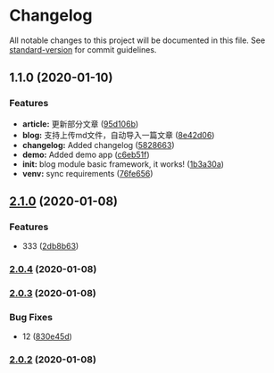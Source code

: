 # Changelog

All notable changes to this project will be documented in this file. See [standard-version](https://github.com/conventional-changelog/standard-version) for commit guidelines.

## 1.1.0 (2020-01-10)


### Features

* **article:** 更新部分文章 ([95d106b](https://github.com/qzhqzh/pudge/commit/95d106bd2a14641a1abebd558dbe4a1af6fb683d))
* **blog:** 支持上传md文件，自动导入一篇文章 ([8e42d06](https://github.com/qzhqzh/pudge/commit/8e42d06d3bb7394e68d923c805fdf37899a01fe7))
* **changelog:** Added changelog ([5828663](https://github.com/qzhqzh/pudge/commit/5828663662a1842c910edfd1ddd2b96f98ac4ea7))
* **demo:** Added demo app ([c6eb51f](https://github.com/qzhqzh/pudge/commit/c6eb51f350eed48f13c374c9c2630c43fcb0cbb2))
* **init:** blog module basic framework, it works! ([1b3a30a](https://github.com/qzhqzh/pudge/commit/1b3a30ae92ae7d3edf69dce824d1927d623ea5fd))
* **venv:** sync requirements ([76fe656](https://github.com/qzhqzh/pudge/commit/76fe6564b3dc202ccf22168ce8ea99c961719366))

## [2.1.0](https://github.com/qzhqzh/pudge/compare/v2.0.4...v2.1.0) (2020-01-08)


### Features

* 333 ([2db8b63](https://github.com/qzhqzh/pudge/commit/2db8b63157ce4d21cedc620510267fc165e41233))

### [2.0.4](https://github.com/qzhqzh/pudge/compare/v2.0.3...v2.0.4) (2020-01-08)

### [2.0.3](https://github.com/qzhqzh/pudge/compare/v2.0.2...v2.0.3) (2020-01-08)


### Bug Fixes

* 12 ([830e45d](https://github.com/qzhqzh/pudge/commit/830e45dfe58913d228971edd5b2c9c34bac6a335))

### [2.0.2](https://github.com/qzhqzh/pudge/compare/v2.0.1...v2.0.2) (2020-01-08)
